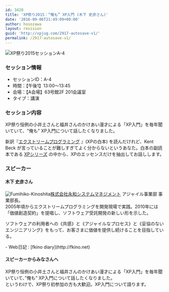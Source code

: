 ```yaml
---
id: 3428
title: 'XP祭り2015：“俺も” XP入門 (木下 史彦さん)'
date: '2016-09-06T21:49:09+00:00'
author: hosozawa
layout: revision
guid: 'http://xpjug.com/2917-autosave-v1/'
permalink: /2917-autosave-v1/
---
```


![XP祭り2015セッションA-4](http://xpjug.com/wp-content/uploads/2015/09/xp2015_session_a4.png)

### セッション情報

- セッションID：A-4
- 時間：【午後1】13:00～13:45
- 会場：【A会場】63号館2F 201会議室
- タイプ：講演

### セッション内容

XP祭り恒例の小井土さんと福井さんのかけあい漫才による「XP入門」を毎年聞いていて、"俺も" XP入門について話したくなりました。

新訳『[エクストリームプログラミング](http://shop.ohmsha.co.jp/shopdetail/000000004303/) 』(XPの白本) を読んだけれど、Kent Beck が言っていることが難しすぎてよく分からないというあなた。白本の副読本である [XPシリーズ](http://objectclub.jp/community/XP-jp/books/) の中から、XPのエッセンスだけを抽出してお話しします。

### スピーカー

#### 木下 史彦さん

![Fumihiko-Kinoshita](http://xpjug.com/wp-content/uploads/2015/09/kinoshita.jpg)[株式会社永和システムマネジメント](http://www.esm.co.jp/) アジャイル事業部 事業部長。  
2005年頃からエクストリームプログラミングを開発現場で実践。2010年には「価値創造契約」を提唱し、ソフトウェア受託開発の新しい形を示した。

ソフトウェアの利用者への《共感》と《アジャイルなプロセス》と《妥協のないエンジニアリング》をもって、お客さまに価値を提供し続けることを目指している。

<div style="clear:both;"></div>- Web日記 : [fkino diary](http://fkino.net)

#### スピーカーからみなさんへ

XP祭り恒例の小井土さんと福井さんのかけあい漫才による「XP入門」を毎年聞いていて、”俺も” XP入門について話したくなりました。  
というわけで、XP祭り初参加の方も大歓迎。XP入門について語ります。